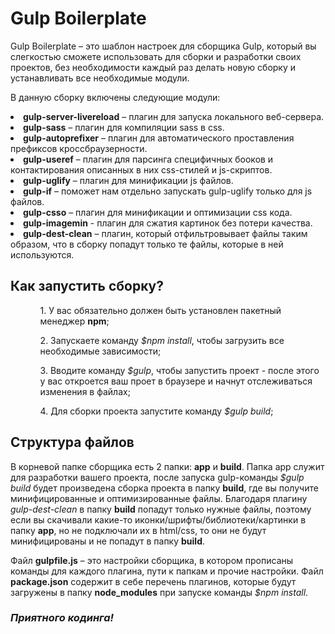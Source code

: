 # Gulp Boilerplate

Gulp Boilerplate – это шаблон настроек для сборщика Gulp, который вы слегкостью сможете использовать для сборки и разработки своих проектов, без необходимости каждый раз делать новую сборку и устанавливать все необходимые модули.

В данную сборку включены следующие модули:
<li><b>gulp-server-livereload</b> –  плагин для запуска локального веб-сервера.</li>
<li><b>gulp-sass</b> – плагин для компиляции sass в css.</li>
<li><b>gulp-autoprefixer</b> – плагин для автоматического проставления префиксов кроссбраузерности.</li>
<li><b>gulp-useref</b> – плагин для парсинга специфичных бооков и контактирования описанных в них css-стилей и js-скриптов.</li>
<li><b>gulp-uglify</b> – плагин для минификации js файлов.</li>
<li><b>gulp-if</b> – поможет нам отдельно запускать gulp-uglify только для js файлов. </li>
<li><b>gulp-csso</b> – плагин для минификации и оптимизации css кода.</li>
<li><b>gulp-imagemin</b> - плагин для сжатия картинок без потери качества.</li>
<li><b>gulp-dest-clean</b> – плагин, который отфильтровывает файлы таким образом, что в сборку попадут только те файлы, которые в ней используются.</li>

<h2>Как запустить сборку?</h2>
<ul>
<ol>1. У вас обязательно должен быть установлен пакетный менеджер <b>npm</b>;</ol>
<ol>2. Запускаете команду <i>$npm install</i>, чтобы загрузить все необходимые зависимости;</ol>
<ol>3. Вводите команду <i>$gulp</i>, чтобы запустить проект - после этого у вас откроется ваш проет в браузере и начнут отслеживаться изменения в файлах;</ol>
<ol>4. Для сборки проекта запустите команду <i>$gulp build</i>;</ol>
</ul>

<h2>Структура файлов</h2>
В корневой папке сборщика есть 2 папки: <b>app</b> и <b>build</b>. Папка app служит для разработки вашего проекта, после запуска gulp-команды <i>$gulp build</i> будет произведена сборка проекта в папку <b>build</b>, где вы получите минифицированные и оптимизированные файлы. Благодаря плагину <i>gulp-dest-clean</i> в папку <b>build</b> попадут только нужные файлы, поэтому если вы скачивали какие-то иконки/шрифты/библиотеки/картинки в папку <b>app</b>, но не подключали их в html/css, то они не будут минифицированы и не попадут в папку <b>build</b>.

Файл <b>gulpfile.js</b> – это настройки сборщика, в котором прописаны команды для каждого плагина, пути к папкам и прочие настройки.
Файл <b>package.json</b> содержит в себе перечень плагинов, которые будут загружены в папку <b>node_modules</b> при запуске команды <i>$npm install</i>. 


<h3><i>Приятного кодинга!</i><h3>

